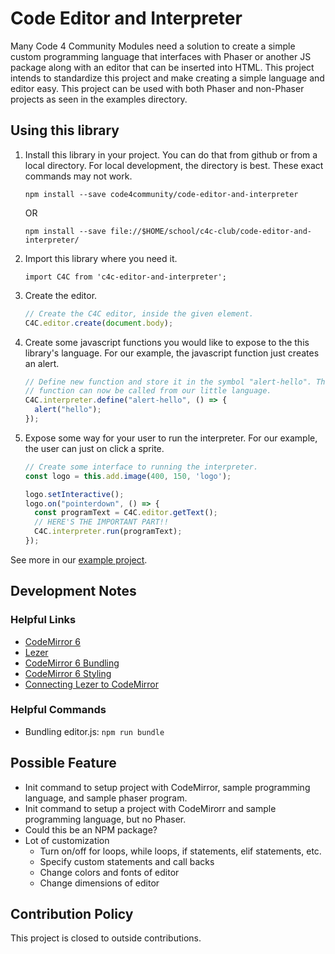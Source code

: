 # Code Editor and Interpreter

Many Code 4 Community Modules need a solution to create a simple custom programming language that interfaces with Phaser or another JS package along with an editor that can be inserted into HTML.  This project intends to standardize this project and make creating a simple language and editor easy.  This project can be used with both Phaser and non-Phaser projects as seen in the examples directory.

## Using this library
1.  Install this library in your project. You can do that from github or from a local directory. For local development, the directory is best. These exact commands may not work.

        npm install --save code4community/code-editor-and-interpreter
        
    OR
    
        npm install --save file://$HOME/school/c4c-club/code-editor-and-interpreter/

2.  Import this library where you need it.

        import C4C from 'c4c-editor-and-interpreter';

3.  Create the editor.

    ```javascript
    // Create the C4C editor, inside the given element.
    C4C.editor.create(document.body);
    ```
    
4.  Create some javascript functions you would like to expose to the this library's language. For our example, the javascript function just creates an alert.

    ```javascript
    // Define new function and store it in the symbol "alert-hello". This
    // function can now be called from our little language.
    C4C.interpreter.define("alert-hello", () => {
      alert("hello");
    });
    ```

5.  Expose some way for your user to run the interpreter. For our example, the user can just on click a sprite.

    ```javascript
    // Create some interface to running the interpreter.
    const logo = this.add.image(400, 150, 'logo');

    logo.setInteractive();
    logo.on("pointerdown", () => {
      const programText = C4C.editor.getText();
      // HERE'S THE IMPORTANT PART!!
      C4C.interpreter.run(programText);
    });
    ```

See more in our [example project](https://github.com/Code4Community/phaser3-language-example).

## Development Notes
### Helpful Links
- [CodeMirror 6](https://codemirror.net/6/)
- [Lezer](https://lezer.codemirror.net/)
- [CodeMirror 6 Bundling](https://codemirror.net/6/examples/bundle/)
- [CodeMirror 6 Styling](https://codemirror.net/6/examples/styling/)
- [Connecting Lezer to CodeMirror](https://github.com/codemirror/lang-example)
### Helpful Commands
- Bundling editor.js: `npm run bundle`

## Possible Feature
- Init command to setup project with CodeMirror, sample programming language, and sample phaser program.
- Init command to setup a project with CodeMirorr and sample programming language, but no Phaser.
- Could this be an NPM package?
- Lot of customization
    - Turn on/off for loops, while loops, if statements, elif statements, etc.
    - Specify custom statements and call backs
    - Change colors and fonts of editor
    - Change dimensions of editor

## Contribution Policy
This project is closed to outside contributions.
